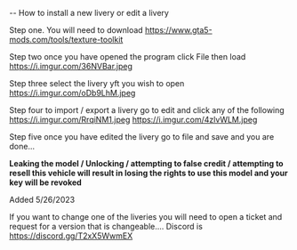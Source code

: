 -- How to install a new livery or edit a livery

Step one. You will need to download https://www.gta5-mods.com/tools/texture-toolkit

Step two once you have opened the program click File then load https://i.imgur.com/36NVBar.jpeg

Step three select the livery yft you wish to open https://i.imgur.com/oDb9LhM.jpeg

Step four to import / export a livery go to edit and click any of the following https://i.imgur.com/RrqiNM1.jpeg https://i.imgur.com/4zlvWLM.jpeg

Step five once you have edited the livery go to file and save and you are done...

**Leaking the model / Unlocking / attempting to false credit / attempting to resell this vehicle will result in losing the rights to use this model and your key will be revoked**

Added 5/26/2023

If you want to change one of the liveries you will need to open a ticket and request for a version that is changeable.... Discord is https://discord.gg/T2xX5WwmEX